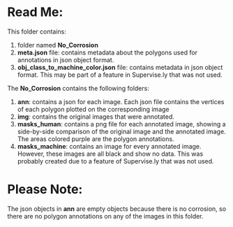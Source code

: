 # Read Me:

This folder contains:
1. folder named **No_Corrosion**
2. **meta.json** file: contains metadata about the polygons used for annotations in json object format.
3. **obj_class_to_machine_color.json** file: contains metadata in json object format. This may be part of a feature in Supervise.ly that was not used.

The **No_Corrosion** contains the following folders:
1. **ann**: contains a json for each image. Each json file contains the vertices of each polygon plotted on the corresponding image
2. **img**: contains the original images that were annotated.
3. **masks_human**: contains a png file for each annotated image, showing a side-by-side comparison of the original image and the annotated image. The areas colored purple are the polygon annotations.
4. **masks_machine**: contains an image for every annotated image. However, these images are all black and show no data. This was probably created due to a feature of Supervise.ly that was not used.

# Please Note: 

The json objects in **ann** are empty objects because there is no corrosion, so there are no polygon annotations on any of the images in this folder.
